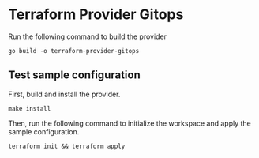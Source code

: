 # Terraform Provider Gitops

Run the following command to build the provider

```shell
go build -o terraform-provider-gitops
```

## Test sample configuration

First, build and install the provider.

```shell
make install
```

Then, run the following command to initialize the workspace and apply the sample configuration.

```shell
terraform init && terraform apply
```